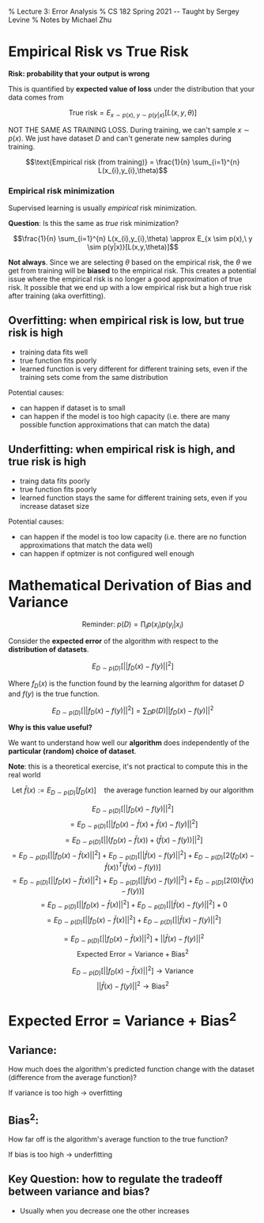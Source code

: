 % Lecture 3: Error Analysis
% CS 182 Spring 2021 -- Taught by Sergey Levine
% Notes by Michael Zhu

# Empirical Risk vs True Risk

**Risk: probability that your output is wrong**

This is quantified by **expected value of loss** under the distribution that your data comes from

$$\text{True risk} = E_{x \sim p(x),\ y \sim p(y|x)}[L(x,y,\theta)]$$

NOT THE SAME AS TRAINING LOSS. During training, we can't sample $x \sim p(x)$. We just have dataset $D$ and can't generate new samples during training.

$$\text{Empirical risk (from training)} = \frac{1}{n} \sum_{i=1}^{n} L(x_{i},y_{i},\theta)$$

### Empirical risk minimization

Supervised learning is usually _empirical_ risk minimization.

**Question**: Is this the same as _true_ risk minimization?

$$\frac{1}{n} \sum_{i=1}^{n} L(x_{i},y_{i},\theta) \approx E_{x \sim p(x),\ y \sim p(y|x)}[L(x,y,\theta)]$$

**Not always**. Since we are selecting $\theta$ based on the empirical risk, the $\theta$ we get from training will be **biased** to the empirical risk. This creates a potential issue where the empirical risk is no longer a good approximation of true risk. It possible that we end up with a low empirical risk but a high true risk after training (aka overfitting).

## Overfitting: when empirical risk is low, but true risk is high

- training data fits well
- true function fits poorly
- learned function is very different for different training sets, even if the training sets come from the same distribution

Potential causes:

- can happen if dataset is to small
- can happen if the model is too high capacity (i.e. there are many possible function approximations that can match the data)

## Underfitting: when empirical risk is high, and true risk is high

- traing data fits poorly
- true function fits poorly
- learned function stays the same for different training sets, even if you increase dataset size

Potential causes:

- can happen if the model is too low capacity (i.e. there are no function approximations that match the data well)
- can happen if optmizer is not configured well enough

# Mathematical Derivation of Bias and Variance

$$\text{Reminder: } p(D) = \prod_{i} p(x_{i})p(y_{i}|x_{i})$$

Consider the **expected error** of the algorithm with respect to the **distribution of datasets**.

$$E_{D \sim p(D)}[||f_{D}(x) - f(y)||^{2}]$$

Where $f_{D}(x)$ is the function found by the learning algorithm for dataset $D$ and $f(y)$ is the true function.

$$E_{D \sim p(D)}[||f_{D}(x) - f(y)||^{2}] = \sum_{D} p(D) ||f_{D}(x) - f(y)||^{2}$$

**Why is this value useful?**

We want to understand how well our **algorithm** does independently of the **particular (random) choice of dataset**.

**Note**: this is a theoretical exercise, it's not practical to compute this in the real world

$$\text{Let} \ \bar{f}(x) := E_{D \sim p(D)}[f_{D}(x)] \ \ \ \text{ the average function learned by our algorithm}$$

$$E_{D \sim p(D)} [||f_{D}(x) - f(y)||^{2}]$$
$$= E_{D \sim p(D)}[||f_{D}(x) - \bar{f}(x) + \bar{f}(x) - f(y)||^{2}]$$
$$= E_{D \sim p(D)}[||(f_{D}(x) - \bar{f}(x)) + (\bar{f}(x) - f(y))||^{2}]$$
$$= E_{D \sim p(D)}[||f_{D}(x) - \bar{f}(x)||^{2}] + E_{D \sim p(D)}[||\bar{f}(x) - f(y)||^{2}] + E_{D \sim p(D)}[2(f_{D}(x) - \bar{f}(x))^{T}(\bar{f}(x) - f(y))]$$
$$= E_{D \sim p(D)}[||f_{D}(x) - \bar{f}(x)||^{2}] + E_{D \sim p(D)}[||\bar{f}(x) - f(y)||^{2}] + E_{D \sim p(D)}[2(0)(\bar{f}(x) - f(y))]$$
$$= E_{D \sim p(D)}[||f_{D}(x) - \bar{f}(x)||^{2}] + E_{D \sim p(D)}[||\bar{f}(x) - f(y)||^{2}] + 0$$
$$= E_{D \sim p(D)}[||f_{D}(x) - \bar{f}(x)||^{2}] + E_{D \sim p(D)}[||\bar{f}(x) - f(y)||^{2}]$$

$$= E_{D \sim p(D)}[||f_{D}(x) - \bar{f}(x)||^{2}] + ||\bar{f}(x) - f(y)||^{2}$$
$$\text{Expected Error} = \text{Variance} + \text{Bias}^{2}$$

$$E_{D \sim p(D)}[||f_{D}(x) - \bar{f}(x)||^{2}] \rightarrow \text{Variance}$$
$$||\bar{f}(x) - f(y)||^{2} \rightarrow \text{Bias}^{2}$$

# Expected Error = Variance + Bias$^{2}$

## Variance:

How much does the algorithm's predicted function change with the dataset (difference from the average function)?

If variance is too high $\rightarrow$ overfitting

## Bias$^{2}$:

How far off is the algorithm's average function to the true function?

If bias is too high $\rightarrow$ underfitting

## Key Question: how to regulate the tradeoff between variance and bias?

- Usually when you decrease one the other increases
